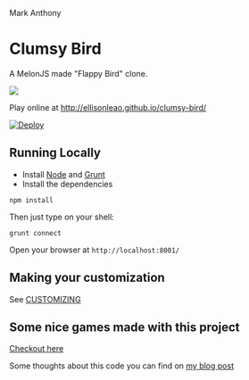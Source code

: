 Mark Anthony 


Clumsy Bird
===========

A MelonJS made "Flappy Bird" clone.

![](http://i.imgur.com/Slbvt65.png)

Play online at http://ellisonleao.github.io/clumsy-bird/

[![Deploy](https://www.herokucdn.com/deploy/button.png)](https://heroku.com/deploy?template=https://github.com/ellisonleao/clumsy-bird/tree/gh-pages)

## Running Locally

- Install [Node](http://nodejs.org/download/) and [Grunt](http://gruntjs.com/)
- Install the dependencies

```
npm install
```

Then just type on your shell:

```
grunt connect
```

Open your browser at `http://localhost:8001/`

## Making your customization

See [CUSTOMIZING](https://github.com/ellisonleao/clumsy-bird/blob/master/CUSTOMIZING.md)

## Some nice games made with this project

[Checkout here](https://github.com/ellisonleao/clumsy-bird/wiki/Games-using-clumsy-bird-code)

Some thoughts about this code you can find on [my blog post](https://medium.com/@ellisonleao/clumsy-bird-an-open-source-flappy-bird-clone-cf615724730f)

